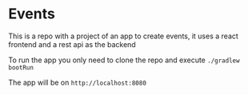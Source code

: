# Events

This is a repo with a project of an app to create events, it uses a react frontend and a rest api as the backend

To run the app you only need to clone the repo and execute `./gradlew bootRun`

The app will be on `http://localhost:8080`